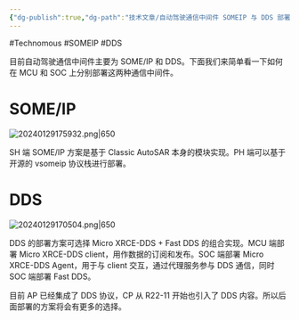 ```yaml
---
{"dg-publish":true,"dg-path":"技术文章/自动驾驶通信中间件 SOMEIP 与 DDS 部署方案.md","permalink":"/技术文章/自动驾驶通信中间件 SOMEIP 与 DDS 部署方案/","created":"2024-01-29T17:02:01.842+08:00","updated":"2024-01-29T17:59:44.377+08:00"}
---
```


#Technomous #SOMEIP #DDS

目前自动驾驶通信中间件主要为 SOME/IP 和 DDS。下面我们来简单看一下如何在 MCU 和 SOC 上分别部署这两种通信中间件。

# SOME/IP

![20240129175932.png|650](/img/user/0.Asset/resource/20240129175932.png)

SH 端 SOME/IP 方案是基于 Classic AutoSAR 本身的模块实现。PH 端可以基于开源的 vsomeip 协议栈进行部署。

# DDS

![20240129170504.png|650](/img/user/0.Asset/resource/20240129170504.png)

DDS 的部署方案可选择 Micro XRCE-DDS + Fast DDS 的组合实现。MCU 端部署 Micro XRCE-DDS client，用作数据的订阅和发布。SOC 端部署 Micro XRCE-DDS Agent，用于与 client 交互，通过代理服务参与 DDS 通信，同时 SOC 端部署 Fast DDS。

目前 AP 已经集成了 DDS 协议，CP 从 R22-11 开始也引入了 DDS 内容。所以后面部署的方案将会有更多的选择。

